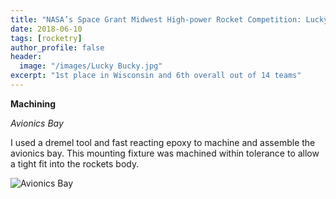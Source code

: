 ```yaml
---
title: "NASA’s Space Grant Midwest High-power Rocket Competition: Lucky Bucky"
date: 2018-06-10
tags: [rocketry]
author_profile: false
header:
  image: "/images/Lucky Bucky.jpg"
excerpt: "1st place in Wisconsin and 6th overall out of 14 teams"
---
```

**Machining**

*Avionics Bay*

I used a dremel tool and fast reacting epoxy to machine and assemble the avionics bay. This mounting fixture was machined within tolerance to allow a tight fit into the rockets body.

<img src="{{ site.url }}{{ site.baseurl }}/images/avionics.jpg" alt="Avionics Bay">
